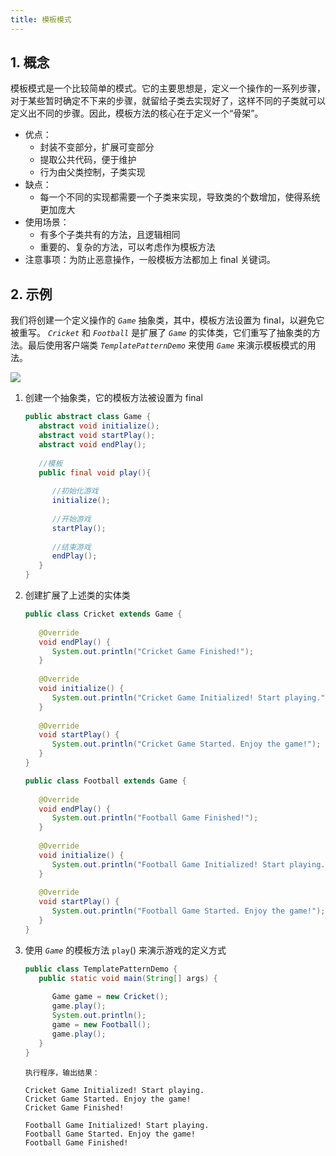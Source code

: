 ```yaml
---
title: 模板模式
---
```


## 1. 概念

模板模式是一个比较简单的模式。它的主要思想是，定义一个操作的一系列步骤，对于某些暂时确定不下来的步骤，就留给子类去实现好了，这样不同的子类就可以定义出不同的步骤。因此，模板方法的核心在于定义一个“骨架”。

- 优点： 
    - 封装不变部分，扩展可变部分
    - 提取公共代码，便于维护
    - 行为由父类控制，子类实现
- 缺点：
    - 每一个不同的实现都需要一个子类来实现，导致类的个数增加，使得系统更加庞大
- 使用场景： 
    - 有多个子类共有的方法，且逻辑相同
    - 重要的、复杂的方法，可以考虑作为模板方法
- 注意事项：为防止恶意操作，一般模板方法都加上 final 关键词。

## 2. 示例

我们将创建一个定义操作的 *`Game`* 抽象类，其中，模板方法设置为 final，以避免它被重写。 *`Cricket`* 和 *`Football`* 是扩展了 *`Game`* 的实体类，它们重写了抽象类的方法。最后使用客户端类 *`TemplatePatternDemo`* 来使用 *`Game`* 来演示模板模式的用法。

![](https://chua-n.gitee.io/figure-bed/notebook/Java/81.jpg)

1. 创建一个抽象类，它的模板方法被设置为 final

    ```java
    public abstract class Game {
       abstract void initialize();
       abstract void startPlay();
       abstract void endPlay();
     
       //模板
       public final void play(){
     
          //初始化游戏
          initialize();
     
          //开始游戏
          startPlay();
     
          //结束游戏
          endPlay();
       }
    }
    ```

2. 创建扩展了上述类的实体类

    ```java
    public class Cricket extends Game {
     
       @Override
       void endPlay() {
          System.out.println("Cricket Game Finished!");
       }
     
       @Override
       void initialize() {
          System.out.println("Cricket Game Initialized! Start playing.");
       }
     
       @Override
       void startPlay() {
          System.out.println("Cricket Game Started. Enjoy the game!");
       }
    }
    ```

    ```java
    public class Football extends Game {
     
       @Override
       void endPlay() {
          System.out.println("Football Game Finished!");
       }
     
       @Override
       void initialize() {
          System.out.println("Football Game Initialized! Start playing.");
       }
     
       @Override
       void startPlay() {
          System.out.println("Football Game Started. Enjoy the game!");
       }
    }
    ```

3. 使用 *`Game`* 的模板方法 `play`() 来演示游戏的定义方式

    ```java
    public class TemplatePatternDemo {
       public static void main(String[] args) {
     
          Game game = new Cricket();
          game.play();
          System.out.println();
          game = new Football();
          game.play();      
       }
    }
    ```

    ```text
    执行程序，输出结果：
    
    Cricket Game Initialized! Start playing.
    Cricket Game Started. Enjoy the game!
    Cricket Game Finished!
    
    Football Game Initialized! Start playing.
    Football Game Started. Enjoy the game!
    Football Game Finished!
    ```

